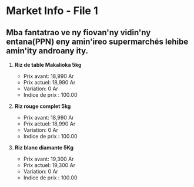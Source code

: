 # Market Info - File 1

## Mba fantatrao ve ny fiovan'ny vidin'ny entana(PPN) eny amin'ireo supermarchés lehibe amin'ity androany ity.

1. **Riz de table Makalioka 5kg**
   - Prix avant: 18,990 Ar
   - Prix actuel: 18,990 Ar
   - Variation: 0 Ar
   - Indice de prix : 100.00

2. **Riz rouge complet 5kg**
   - Prix avant: 18,990 Ar
   - Prix actuel: 18,990 Ar
   - Variation: 0 Ar
   - Indice de prix : 100.00

3. **Riz blanc diamante 5Kg**
   - Prix avant: 19,300 Ar
   - Prix actuel: 19,300 Ar
   - Variation: 0 Ar
   - Indice de prix : 100.00

